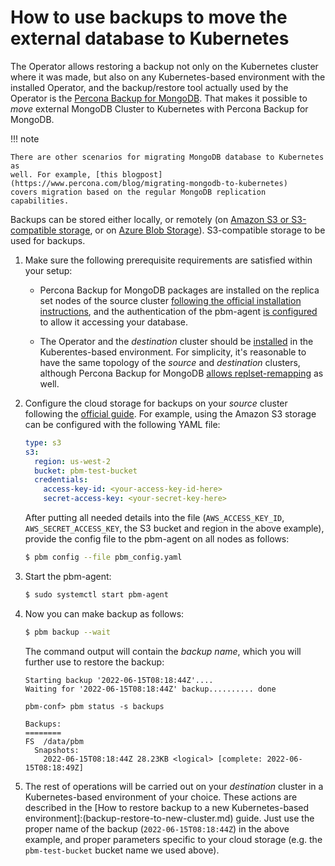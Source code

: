 # How to use backups to move the external database to Kubernetes

The Operator allows restoring a backup not only on the Kubernetes cluster where
it was made, but also on any Kubernetes-based environment with the installed
Operator, and the backup/restore tool actually used by the Operator is the [Percona Backup for MongoDB](https://github.com/percona/percona-backup-mongodb).
That makes it possible to *move* external MongoDB Cluster to Kubernetes with
Percona Backup for MongoDB.

!!! note

    There are other scenarios for migrating MongoDB database to Kubernetes as
    well. For example, [this blogpost](https://www.percona.com/blog/migrating-mongodb-to-kubernetes)
    covers migration based on the regular MongoDB replication capabilities.

Backups can be stored either locally, or remotely (on [Amazon S3 or S3-compatible storage](https://en.wikipedia.org/wiki/Amazon_S3#S3_API_and_competing_services),
or on [Azure Blob Storage](https://azure.microsoft.com/en-us/services/storage/blobs/)).
 S3-compatible storage to be used for backups.

1. Make sure the following prerequisite requirements are satisfied within your
    setup:

    * Percona Backup for MongoDB packages are installed on the replica set nodes
        of the source cluster
        [following the official installation instructions](https://docs.percona.com/percona-backup-mongodb/installation.html),
        and the authentication of the pbm-agent
        [is configured](https://docs.percona.com/percona-backup-mongodb/initial-setup.html#configure-authentication-in-mongodb)
        to allow it accessing your database.

    * The Operator and the *destination* cluster should be
        [installed](index.md#quickstart-guides) in the Kuberentes-based
        environment. For simplicity, it's reasonable to have the same topology
        of the *source* and *destination* clusters, although Percona Backup for
        MongoDB [allows replset-remapping](https://www.percona.com/blog/moving-mongodb-cluster-to-a-different-environment-with-percona-backup-for-mongodb/) as well.

2. Configure the cloud storage for backups on your *source* cluster following
    the [official guide](https://docs.percona.com/percona-backup-mongodb/initial-setup.html#configure-remote-backup-storage).
    For example, using the Amazon S3 storage can be configured with the
    following YAML file:

    ``` yaml title="pbm_config.yaml"
    type: s3
    s3:
      region: us-west-2
      bucket: pbm-test-bucket
      credentials:
        access-key-id: <your-access-key-id-here>
        secret-access-key: <your-secret-key-here>
    ```

    After putting all needed details into the file (`AWS_ACCESS_KEY_ID`, 
    `AWS_SECRET_ACCESS_KEY`, the S3 bucket and region in the above example),
    provide the config file to the pbm-agent on all nodes as follows:
    
    ``` {.bash data-prompt="$" }
    $ pbm config --file pbm_config.yaml
    ```
 
3. Start the pbm-agent:

    ``` {.bash data-prompt="$" }
    $ sudo systemctl start pbm-agent
    ```

4. Now you can make backup as follows:

    ``` {.bash data-prompt="$" }
    $ pbm backup --wait
    ```

    The command output will contain the *backup name*, which you will further
    use to restore the backup:
    
    ```text
    Starting backup '2022-06-15T08:18:44Z'....
    Waiting for '2022-06-15T08:18:44Z' backup.......... done
    
    pbm-conf> pbm status -s backups
    
    Backups:
    ========
    FS  /data/pbm
      Snapshots:
        2022-06-15T08:18:44Z 28.23KB <logical> [complete: 2022-06-15T08:18:49Z]
    ```

5. The rest of operations will be carried out on your *destination* cluster in
    a Kubernetes-based environment of your choice. These actions are described
    in the [How to restore backup to a new Kubernetes-based environment]:(backup-restore-to-new-cluster.md)
    guide. Just use the proper name of the backup (`2022-06-15T08:18:44Z`) in the
    above example, and proper parameters specific to your cloud storage (e.g. 
    the `pbm-test-bucket` bucket name we used above).

